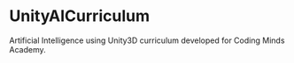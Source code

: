 # UnityAICurriculum
Artificial Intelligence using Unity3D curriculum developed for Coding Minds Academy.
